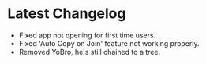 ﻿# Latest Changelog

- Fixed app not opening for first time users.
- Fixed 'Auto Copy on Join' feature not working properly.
- Removed YoBro, he's still chained to a tree.